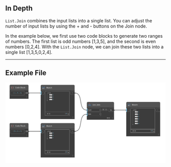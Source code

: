 ## In Depth
`List.Join` combines the input lists into a single list. You can adjust the number of input lists by using the + and - buttons on the Join node.

In the example below, we first use two code blocks to generate two ranges of numbers. The first list is odd numbers [1,3,5], and the second is even numbers [0,2,4]. With the `List.Join` node, we can join these two lists into a single list [1,3,5,0,2,4]. 

___
## Example File

![List.Join](./DSCore.List.Join_img.jpg)